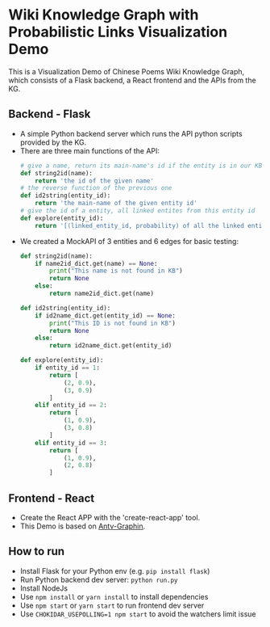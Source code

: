 # Wiki Knowledge Graph with Probabilistic Links Visualization Demo

This is a Visualization Demo of Chinese Poems Wiki Knowledge Graph, which consists of a Flask backend, a React frontend and the APIs from the KG.

## Backend - Flask 

* A simple Python backend server which runs the API python scripts provided by the KG.
* There are three main functions of the API:
    ``` python
    # give a name, return its main-name's id if the entity is in our KB
    def string2id(name):
        return 'the id of the given name'
    # the reverse function of the previous one
    def id2string(entity_id):
        return 'the main-name of the given entity id'
    # give the id of a entity, all linked entites from this entity id
    def explore(entity_id):
        return '[(linked_entity_id, probability) of all the linked entities from this id]
    ```
* We created a MockAPI of 3 entities and 6 edges for basic testing:
    ``` python
    def string2id(name):
        if name2id_dict.get(name) == None:
            print("This name is not found in KB")
            return None
        else:
            return name2id_dict.get(name)

    def id2string(entity_id):
        if id2name_dict.get(entity_id) == None:
            print("This ID is not found in KB")
            return None
        else:
            return id2name_dict.get(entity_id)

    def explore(entity_id):
        if entity_id == 1:
            return [
                (2, 0.9),
                (3, 0.9)
            ]
        elif entity_id == 2:
            return [
                (1, 0.9),
                (3, 0.8)
            ]
        elif entity_id == 3:
            return [
                (1, 0.9),
                (2, 0.8)
            ]
    ```

## Frontend - React

* Create the React APP with the 'create-react-app' tool.
* This Demo is based on [Antv-Graphin](https://github.com/antvis/Graphin).

## How to run

* Install Flask for your Python env (e.g. `pip install flask`)
* Run Python backend dev server: `python run.py`
* Install NodeJs
* Use `npm install` or `yarn install` to install dependencies
* Use `npm start` or `yarn start` to run frontend dev server
* Use `CHOKIDAR_USEPOLLING=1 npm start` to avoid the watchers limit issue
